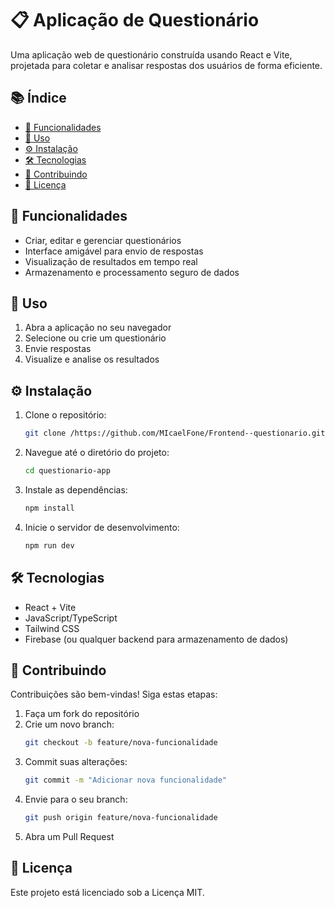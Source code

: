 # 📋 Aplicação de Questionário

Uma aplicação web de questionário construída usando React e Vite, projetada para coletar e analisar respostas dos usuários de forma eficiente.

## 📚 Índice
- [🚀 Funcionalidades](#-funcionalidades)
- [🎯 Uso](#-uso)
- [⚙️ Instalação](#-instalação)
- [🛠️ Tecnologias](#-tecnologias)
- [🤝 Contribuindo](#-contribuindo)
- [📜 Licença](#-licença)

## 🚀 Funcionalidades
- Criar, editar e gerenciar questionários
- Interface amigável para envio de respostas
- Visualização de resultados em tempo real
- Armazenamento e processamento seguro de dados

## 🎯 Uso
1. Abra a aplicação no seu navegador
2. Selecione ou crie um questionário
3. Envie respostas
4. Visualize e analise os resultados

## ⚙️ Instalação
1. Clone o repositório:
   ```bash
   git clone /https://github.com/MIcaelFone/Frontend--questionario.git
   ```
2. Navegue até o diretório do projeto:
   ```bash
   cd questionario-app
   ```
3. Instale as dependências:
   ```bash
   npm install
   ```
4. Inicie o servidor de desenvolvimento:
   ```bash
   npm run dev
   ```

## 🛠️ Tecnologias
- React + Vite
- JavaScript/TypeScript
- Tailwind CSS
- Firebase (ou qualquer backend para armazenamento de dados)

## 🤝 Contribuindo
Contribuições são bem-vindas! Siga estas etapas:
1. Faça um fork do repositório
2. Crie um novo branch:
   ```bash
   git checkout -b feature/nova-funcionalidade
   ```
3. Commit suas alterações:
   ```bash
   git commit -m "Adicionar nova funcionalidade"
   ```
4. Envie para o seu branch:
   ```bash
   git push origin feature/nova-funcionalidade
   ```
5. Abra um Pull Request

## 📜 Licença
Este projeto está licenciado sob a Licença MIT.

